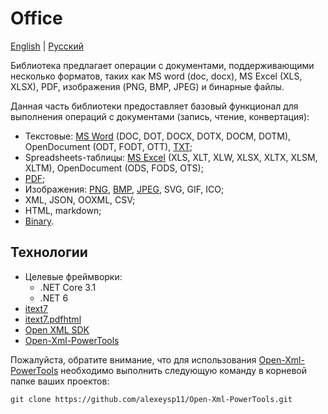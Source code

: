 # Office

[English](README.md) | [Русский](README.ru.md)

Библиотека предлагает операции с документами, поддерживающими несколько форматов, таких как MS word (doc, docx), MS Excel (XLS, XLSX), PDF, изображения (PNG, BMP, JPEG) и бинарные файлы.

Данная часть библиотеки предоставляет базовый функционал для выполнения операций с документами (запись, чтение, конвертация):
- Текстовые: [MS Word](DocFormats/TextBased/MSWordConverter.cs) (DOC, DOT, DOCX, DOTX, DOCM, DOTM), OpenDocument (ODT, FODT, OTT), [TXT](DocFormats/TextBased/TxtConverter.cs);
- Spreadsheets-таблицы: [MS Excel](DocFormats/Spreadsheets/MSExcelConverter.cs) (XLS, XLT, XLW, XLSX, XLTX, XLSM, XLTM), OpenDocument (ODS, FODS, OTS);
- [PDF](DocFormats/PdfConverter.cs);
- Изображения: [PNG](DocFormats/Images/PngConverter.cs), [BMP](DocFormats/Images/BmpConverter.cs), [JPEG](DocFormats/Images/JpegConverter.cs), SVG, GIF, ICO;
- XML, JSON, OOXML, CSV;
- HTML, markdown;
- [Binary](DocFormats/BinaryConverter.cs).

## Технологии 

- Целевые фреймворки:
  - .NET Core 3.1
  - .NET 6
- [itext7](https://github.com/itext/itext7-dotnet)
- [itext7.pdfhtml](https://github.com/itext/i7n-pdfhtml)
- [Open XML SDK](https://github.com/dotnet/Open-XML-SDK)
- [Open-Xml-PowerTools](https://github.com/alexeysp11/Open-Xml-PowerTools.git)

Пожалуйста, обратите внимание, что для использования [Open-Xml-PowerTools](https://github.com/alexeysp11/Open-Xml-PowerTools.git) необходимо выполнить следующую команду в корневой папке ваших проектов:

```
git clone https://github.com/alexeysp11/Open-Xml-PowerTools.git
```
